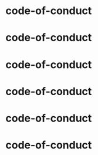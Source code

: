 # code-of-conduct
# code-of-conduct
# code-of-conduct
# code-of-conduct
# code-of-conduct
# code-of-conduct
